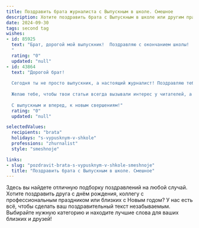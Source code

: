 ```yaml
---
title: Поздравить брата журналиста с Выпускным в школе. Смешное
description: Хотите поздравить брата с Выпускным в школе или другим праздником? Наш ИИ создаст незабываемое поздравление, а вы обязательно выделитесь среди других.  
date: 2024-09-30
tags: second tag
wishes:
- id: 85925
  text: "Брат, дорогой мой выпускник!  Поздравляю с окончанием школы!  Теперь ты – свободный журналист, готовый покорять мир… или, как минимум, редакцию местной газеты.  Держись там, среди сплетен, дедлайнов и вечно недовольных редакторов! Главное – не перепутать новость с уткой, а интервью с допросом.  Пусть твоя карьера будет яркой, как заголовок сенсационной статьи, и долгой, как телесериал про затянувшееся расследование! Ура!
  "
  rating: "0"
  updated: "null"
- id: 43864
  text: "Дорогой брат!
  
  Сегодня ты не просто выпускник, а настоящий журналист! Поздравляю тебя с этим важным событием! Теперь ты сможешь писать о любых происшествиях: от утреннего кофе до вечерних застолий. Не забудь, что твои самые острые заметки могут быть из жизни нашей семьи, так что готовься к интервью с мамой о ее кулинарных секретах и эксклюзивным репортажам о твоих подвигах в игре на приставке!
  
  Желаю тебе, чтобы твои статьи всегда вызывали интерес у читателей, а каждый день был полон новых, ярких новостей. Пусть твоя жизнь будет такой же захватывающей, как репортаж из зоны турбулентности! И помни: если все идет не по плану, то это отличный повод для новой заметки!
  
  С выпускным и вперед, к новым свершениям!"
  rating: "0"
  updated: "null"

selectedValues:
  recipients: "brata"
  holidays: "s-vypusknym-v-shkole"
  professions: "zhurnalist"
  style: "smeshnoje"

links:
- slug: "pozdravit-brata-s-vypusknym-v-shkole-smeshnoje"
  title: "Поздравить брата с Выпускным в школе. Смешное"
---
```


Здесь вы найдете отличную подборку поздравлений на любой случай.
Хотите поздравить друга с днём рождения, коллегу с профессиональным праздником или близких с Новым годом? У нас есть всё, чтобы сделать ваш поздравительный текст незабываемым. Выбирайте нужную категорию и находите лучшие слова для ваших близких и друзей!
